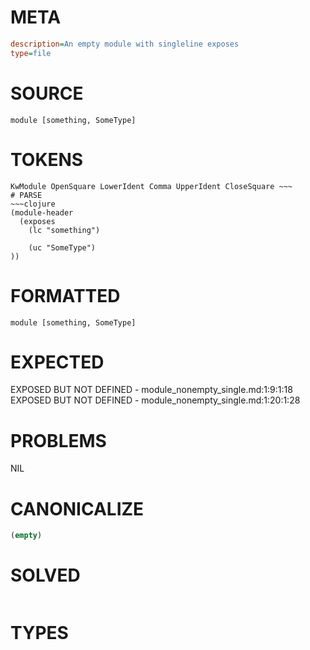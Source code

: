 # META
~~~ini
description=An empty module with singleline exposes
type=file
~~~
# SOURCE
~~~roc
module [something, SomeType]
~~~
# TOKENS
~~~text
KwModule OpenSquare LowerIdent Comma UpperIdent CloseSquare ~~~
# PARSE
~~~clojure
(module-header
  (exposes
    (lc "something")

    (uc "SomeType")
))
~~~
# FORMATTED
~~~roc
module [something, SomeType]
~~~
# EXPECTED
EXPOSED BUT NOT DEFINED - module_nonempty_single.md:1:9:1:18
EXPOSED BUT NOT DEFINED - module_nonempty_single.md:1:20:1:28
# PROBLEMS
NIL
# CANONICALIZE
~~~clojure
(empty)
~~~
# SOLVED
~~~clojure
~~~
# TYPES
~~~roc
~~~

